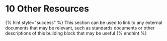 # 10 Other Resources

{% hint style="success" %}
This section can be used to link to any external documents that may be relevant, such as standards documents or other descriptions of this building block that may be useful
{% endhint %}
